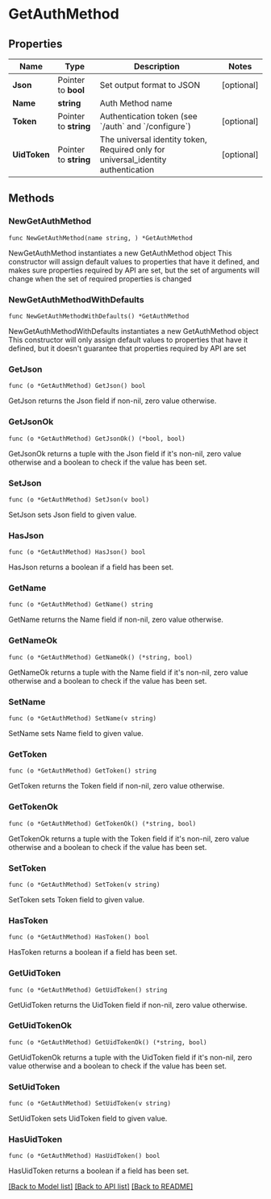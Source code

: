 # GetAuthMethod

## Properties

Name | Type | Description | Notes
------------ | ------------- | ------------- | -------------
**Json** | Pointer to **bool** | Set output format to JSON | [optional] 
**Name** | **string** | Auth Method name | 
**Token** | Pointer to **string** | Authentication token (see &#x60;/auth&#x60; and &#x60;/configure&#x60;) | [optional] 
**UidToken** | Pointer to **string** | The universal identity token, Required only for universal_identity authentication | [optional] 

## Methods

### NewGetAuthMethod

`func NewGetAuthMethod(name string, ) *GetAuthMethod`

NewGetAuthMethod instantiates a new GetAuthMethod object
This constructor will assign default values to properties that have it defined,
and makes sure properties required by API are set, but the set of arguments
will change when the set of required properties is changed

### NewGetAuthMethodWithDefaults

`func NewGetAuthMethodWithDefaults() *GetAuthMethod`

NewGetAuthMethodWithDefaults instantiates a new GetAuthMethod object
This constructor will only assign default values to properties that have it defined,
but it doesn't guarantee that properties required by API are set

### GetJson

`func (o *GetAuthMethod) GetJson() bool`

GetJson returns the Json field if non-nil, zero value otherwise.

### GetJsonOk

`func (o *GetAuthMethod) GetJsonOk() (*bool, bool)`

GetJsonOk returns a tuple with the Json field if it's non-nil, zero value otherwise
and a boolean to check if the value has been set.

### SetJson

`func (o *GetAuthMethod) SetJson(v bool)`

SetJson sets Json field to given value.

### HasJson

`func (o *GetAuthMethod) HasJson() bool`

HasJson returns a boolean if a field has been set.

### GetName

`func (o *GetAuthMethod) GetName() string`

GetName returns the Name field if non-nil, zero value otherwise.

### GetNameOk

`func (o *GetAuthMethod) GetNameOk() (*string, bool)`

GetNameOk returns a tuple with the Name field if it's non-nil, zero value otherwise
and a boolean to check if the value has been set.

### SetName

`func (o *GetAuthMethod) SetName(v string)`

SetName sets Name field to given value.


### GetToken

`func (o *GetAuthMethod) GetToken() string`

GetToken returns the Token field if non-nil, zero value otherwise.

### GetTokenOk

`func (o *GetAuthMethod) GetTokenOk() (*string, bool)`

GetTokenOk returns a tuple with the Token field if it's non-nil, zero value otherwise
and a boolean to check if the value has been set.

### SetToken

`func (o *GetAuthMethod) SetToken(v string)`

SetToken sets Token field to given value.

### HasToken

`func (o *GetAuthMethod) HasToken() bool`

HasToken returns a boolean if a field has been set.

### GetUidToken

`func (o *GetAuthMethod) GetUidToken() string`

GetUidToken returns the UidToken field if non-nil, zero value otherwise.

### GetUidTokenOk

`func (o *GetAuthMethod) GetUidTokenOk() (*string, bool)`

GetUidTokenOk returns a tuple with the UidToken field if it's non-nil, zero value otherwise
and a boolean to check if the value has been set.

### SetUidToken

`func (o *GetAuthMethod) SetUidToken(v string)`

SetUidToken sets UidToken field to given value.

### HasUidToken

`func (o *GetAuthMethod) HasUidToken() bool`

HasUidToken returns a boolean if a field has been set.


[[Back to Model list]](../README.md#documentation-for-models) [[Back to API list]](../README.md#documentation-for-api-endpoints) [[Back to README]](../README.md)


